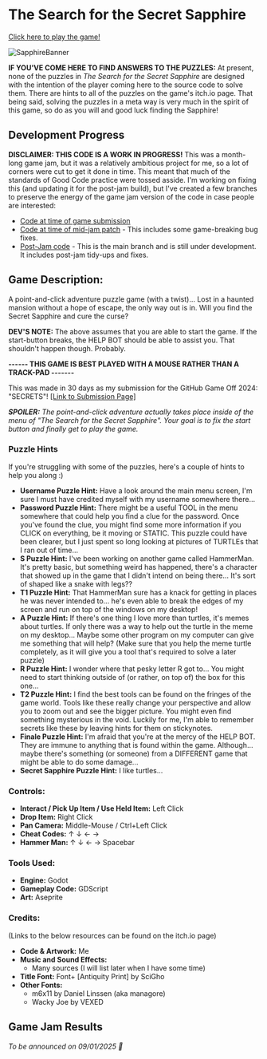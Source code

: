 # The Search for the Secret Sapphire

[Click here to play the game!](https://quietlantern.itch.io/the-search-for-the-secret-sapphire)

![SapphireBanner](https://github.com/user-attachments/assets/dae39324-3309-4bce-926c-4b0207262c96)

**IF YOU'VE COME HERE TO FIND ANSWERS TO THE PUZZLES:** At present, none of the puzzles in _The Search for the Secret Sapphire_ are designed with the intention of the player coming here to the source code to solve them. There are hints to all of the puzzles on the game's itch.io page. That being said, solving the puzzles in a meta way is very much in the spirit of this game, so do as you will and good luck finding the Sapphire!

## Development Progress

**DISCLAIMER: THIS CODE IS A WORK IN PROGRESS!** This was a month-long game jam, but it was a relatively ambitious project for me, so a lot of corners were cut to get it done in time. This meant that much of the standards of Good Code practice were tossed asside. I'm working on fixing this (and updating it for the post-jam build), but I've created a few branches to preserve the energy of the game jam version of the code in case people are interested: 

- [Code at time of game submission](https://github.com/conor-wilson/gameoff2024/tree/code-at-time-of-submission)
- [Code at time of mid-jam patch](https://github.com/conor-wilson/gameoff2024/tree/mid-jam-patch) - This includes some game-breaking bug fixes.
- [Post-Jam code](https://github.com/conor-wilson/gameoff2024) - This is the main branch and is still under development. It includes post-jam tidy-ups and fixes.

## Game Description: 

A point-and-click adventure puzzle game (with a twist)... Lost in a haunted mansion without a hope of escape, the only way out is in. Will you find the Secret Sapphire and cure the curse?  

**DEV'S NOTE:** The above assumes that you are able to start the game. If the start-button breaks, the HELP BOT should be able to assist you. That shouldn't happen though. Probably.

**------ THIS GAME IS BEST PLAYED WITH A MOUSE RATHER THAN A TRACK-PAD -------**

This was made in 30 days as my submission for the GitHub Game Off 2024: "SECRETS"! [[Link to Submission Page]](https://itch.io/jam/game-off-2024/rate/3149163)

_**SPOILER:** The point-and-click adventure actually takes place inside of the menu of "The Search for the Secret Sapphire". Your goal is to fix the start button and finally get to play the game._

### Puzzle Hints
If you're struggling with some of the puzzles, here's a couple of hints to help you along :) 

- **Username Puzzle Hint:** Have a look around the main menu screen, I'm sure I must have credited myself with my username somewhere there...
- **Password Puzzle Hint:** There might be a useful TOOL in the menu somewhere that could help you find a clue for the password. Once you've found the clue, you might find some more information if you CLICK on everything, be it moving or STATIC. This puzzle could have been clearer, but I just spent so long looking at pictures of TURTLEs that I ran out of time...
- **S Puzzle Hint:** I've been working on another game called HammerMan. It's pretty basic, but something weird has happened, there's a character that showed up in the game that I didn't intend on being there... It's sort of shaped like a snake with legs??
- **T1 Puzzle Hint:** That HammerMan sure has a knack for getting in places he was never intended to... he's even able to break the edges of my screen and run on top of the windows on my desktop!
- **A Puzzle Hint:** If there's one thing I love more than turtles, it's memes about turtles. If only there was a way to help out the turtle in the meme on my desktop... Maybe some other program on my computer can give me something that will help? (Make sure that you help the meme turtle completely, as it will give you a tool that's required to solve a later puzzle)
- **R Puzzle Hint:** I wonder where that pesky letter R got to... You might need to start thinking outside of (or rather, on top of) the box for this one...
- **T2 Puzzle Hint:** I find the best tools can be found on the fringes of the game world. Tools like these really change your perspective and allow you to zoom out and see the bigger picture. You might even find something mysterious in the void. Luckily for me, I'm able to remember secrets like these by leaving hints for them on stickynotes.
- **Finale Puzzle Hint:** I'm afraid that you're at the mercy of the HELP BOT. They are immune to anything that is found within the game. Although... maybe there's something (or someone) from a DIFFERENT game that might be able to do some damage...
- **Secret Sapphire Puzzle Hint:** I like turtles...


### Controls:
- **Interact / Pick Up Item / Use Held Item:** Left Click
- **Drop Item:** Right Click
- **Pan Camera:** Middle-Mouse / Ctrl+Left Click
- **Cheat Codes:**  ↑  ↓ ← →
- **Hammer Man:** ↑  ↓ ← →  Spacebar

### Tools Used: 
- **Engine:** Godot
- **Gameplay Code:** GDScript
- **Art:** Aseprite

### Credits:
(Links to the below resources can be found on the itch.io page)
- **Code & Artwork:** Me
- **Music and Sound Effects:** 
  - Many sources (I will list later when I have some time)
- **Title Font:** Font+ [Antiquity Print] by SciGho
- **Other Fonts:**
  - m6x11 by Daniel Linssen (aka managore)
  - Wacky Joe by VEXED

## Game Jam Results

_To be announced on 09/01/2025 👀_
